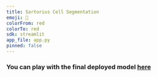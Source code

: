 ```yaml
---
title: Sartorius Cell Segmentation
emoji: 🧠
colorFrom: red
colorTo: red
sdk: streamlit
app_file: app.py
pinned: false
---
```



### You can play with the final deployed model [here](https://huggingface.co/spaces/Gladiator/Sartorius-Cell-Segmentation)
